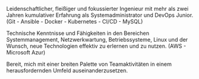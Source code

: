 
Leidenschaftlicher, fleißiger und fokussierter Ingenieur mit mehr als zwei Jahren kumulativer Erfahrung als Systemadministrator und DevOps Junior. (Git - Ansible - Docker - Kubernetes - CI/CD - MySQL)

Technische Kenntnisse und Fähigkeiten in den Bereichen Systemmanagement, Netzwerkwartung, Betriebssysteme, Linux und der Wunsch, neue Technologien effektiv zu erlernen und zu nutzen. (AWS - Microsoft Azur)

Bereit, mich mit einer breiten Palette von Teamaktivitäten in einem herausfordernden Umfeld auseinanderzusetzen.

